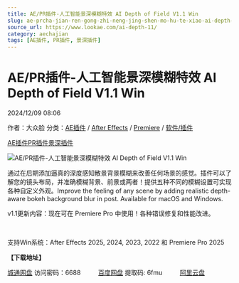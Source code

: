 ```yaml
---
title: AE/PR插件-人工智能景深模糊特效 AI Depth of Field V1.1 Win
slug: ae-prcha-jian-ren-gong-zhi-neng-jing-shen-mo-hu-te-xiao-ai-depth-of-field-v1-1-win
source_url: https://www.lookae.com/ai-depth-11/
category: aechajian
tags: [AE插件, PR插件, 景深插件]
---
```

# AE/PR插件-人工智能景深模糊特效 AI Depth of Field V1.1 Win

2024/12/09 08:06

作者：大众脸
分类：[AE插件](https://www.lookae.com/after-effects/aechajian/) / [After Effects](https://www.lookae.com/after-effects/) / [Premiere](https://www.lookae.com/qitarjcj/premierezy/) / [软件/插件](https://www.lookae.com/qitarjcj/)

[AE插件](https://www.lookae.com/tag/ae%e6%8f%92%e4%bb%b6/)[PR插件](https://www.lookae.com/tag/pr%e6%8f%92%e4%bb%b6/)[景深插件](https://www.lookae.com/tag/%e6%99%af%e6%b7%b1%e6%8f%92%e4%bb%b6/)

![AE/PR插件-人工智能景深模糊特效 AI Depth of Field V1.1 Win](https://www.lookae.com/wp-content/uploads/2024/11/AI-Depth-of-Field.jpg "AE/PR插件-人工智能景深模糊特效 AI Depth of Field V1.1 Win-LookAE.com")

通过在后期添加逼真的深度感知散景背景模糊来改善任何场景的感觉。插件可以了解您的镜头布局，并准确模糊背景、前景或两者！提供五种不同的模糊设置可实现各种自定义外观。Improve the feeling of any scene by adding realistic depth-aware bokeh background blur in post. Available for macOS and Windows.

v1.1更新内容：现在可在 Premiere Pro 中使用！各种错误修复和性能改进。

[﻿](https://cloud.video.taobao.com/play/u/null/p/1/e/6/t/1/493848701899.mp4)

支持Win系统：After Effects 2025, 2024, 2023, 2022 和 Premiere Pro 2025

**【下载地址】**

[城通网盘](https://url70.ctfile.com/f/2827370-1433890930-46804b?p=4431) 访问密码：6688          [百度网盘](https://pan.baidu.com/s/1MWbnxq6hmznisNS3PE5DAg?pwd=6fmu) 提取码: 6fmu          [阿里云盘](https://www.alipan.com/s/6ZyWK2oDbki)
